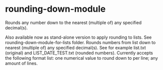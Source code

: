 # rounding-down-module
Rounds any number down to the nearest (multiple of) any specified decimal(s).

Also available now as stand-alone version to apply rounding to lists. See rounding-down-module-for-lists folder. Rounds numbers from list down to nearest (multiple of) any specified decimal(s). See for example list.txt (original) and LIST_DATE_TEST.txt (rounded numbers). Currently accepts the following format list: one numerical value to round down to per line; any amount of lines.

